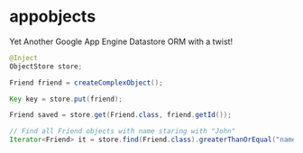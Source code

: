 appobjects
==========

Yet Another Google App Engine Datastore ORM with a twist!


```java
@Inject
ObjectStore store;

Friend friend = createComplexObject();

Key key = store.put(friend);

Friend saved = store.get(Friend.class, friend.getId()); 

// Find all Friend objects with name staring with "John"
Iterator<Friend> it = store.find(Friend.class).greaterThanOrEqual("name", "John").now();
```
